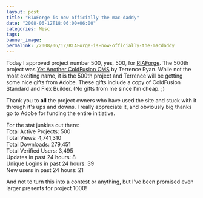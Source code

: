 ```yaml
---
layout: post
title: "RIAForge is now officially the mac-daddy"
date: "2008-06-12T18:06:00+06:00"
categories: Misc 
tags: 
banner_image: 
permalink: /2008/06/12/RIAForge-is-now-officially-the-macdaddy
---
```


Today I approved project number 500, yes, 500, for <a href="http://www.riaforge.org">RIAForge</a>. The 500th project was <a href="http://yacc.riaforge.org/">Yet Another ColdFusion CMS</a> by Terrence Ryan. While not the most exciting name, it is the 500th project and Terrence will be getting some nice gifts from Adobe. These gifts include a copy of ColdFusion Standard and Flex Builder. (No gifts from me since I'm cheap. ;) 

Thank you to <b>all</b> the project owners who have used the site and stuck with it through it's ups and downs. I really appreciate it, and obviously big thanks go to Adobe for funding the entire initiative. 

For the stat junkies out there:<br/>
Total Active Projects: 500<br />
Total Views: 4,741,310<br />
Total Downloads: 279,451<br />
Total Verified Users: 3,495<br />
Updates in past 24 hours: 8<br />
Unique Logins in past 24 hours: 39<br />
New users in past 24 hours: 21

And not to turn this into a contest or anything, but I've been promised even larger presents for project 1000!